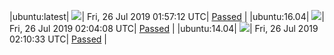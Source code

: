 |ubuntu:latest| ![](https://neilpang.github.io/acmetest/status/ubuntu-latest.svg?1564106232)| Fri, 26 Jul 2019 01:57:12 UTC| [Passed](https://github.com/Neilpang/acmetest/blob/master/logs/ubuntu-latest.out) |
|ubuntu:16.04| ![](https://neilpang.github.io/acmetest/status/ubuntu-16.04.svg?1564106648)| Fri, 26 Jul 2019 02:04:08 UTC| [Passed](https://github.com/Neilpang/acmetest/blob/master/logs/ubuntu-16.04.out) |
|ubuntu:14.04| ![](https://neilpang.github.io/acmetest/status/ubuntu-14.04.svg?1564107033)| Fri, 26 Jul 2019 02:10:33 UTC| [Passed](https://github.com/Neilpang/acmetest/blob/master/logs/ubuntu-14.04.out) |
